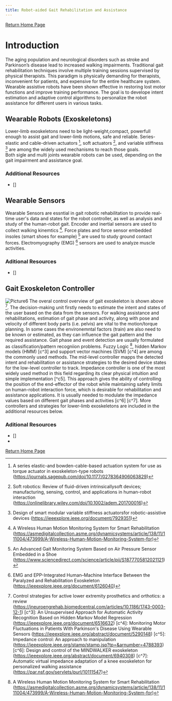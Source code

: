 ```yaml
---
title: Robot-aided Gait Rehabilitation and Assistance 
---
```


[Return Home Page](../index.md)
# Introduction 
The aging population and neurological disorders such as stroke and Parkinson’s disease lead to increased walking impairments. Traditional gait rehabilitation techniques involve multiple training sessions supervised by physical therapists. This paradigm is physically demanding for therapists, inconvenient for patients, and expensive for the entire healthcare system. Wearable assistive robots have been shown effective in restoring lost motor functions and improve training performance. The goal is to develope intent estimation and adaptive control algorithms to personalize the robot assistance for different users in various tasks.


## Wearable Robots (Exoskeletons)
Lower-limb exoskeletons need to be light-weight,compact, powerfull enough to assist gait and lower-limb motions, safe and reliable. Series-elastic and cable-driven actuators [^1], soft actuators [^soft], and variable stiffness [^2] are among the widely used mechanisms to reach those goals.  
Both sigle and multi joints wearable robots can be used, depending on the gait impairment and assistance goal.   

### Additional Resources
* []

## Wearable Sensors 
Wearable Sensors are essntial in gait robotic rehabilitation to provide real-time user's data and states for the robot controller, as well as analysis and study of the human-robot gait. Encoder and inertial sensors are used to collect walking kinemtics [^w1]. Force plates and force sensor embedded insoles (smart shoes for example) [^w2] are used to study ground contact forces. Electromyography (EMG) [^w3] sensors are used to analyze muscle activities. 
### Aditional Resources
* []

## Gait Exoskeleton Controller 
![Picture6](https://user-images.githubusercontent.com/70563722/155220479-393d6fba-8150-412f-a692-3abeb6dcc838.png)
The overal control overview of gait exoskeleton is shown above [^c1]. The decision-making unit firstly needs to estimate the intent and states of the user based on the data from the sensors. For walking assistance and rehabilitations, estimation of gait phase and activity, along with pose and velocity of different body parts (i.e. pelvis) are vital to the motion/torque planning. In some cases the environemntal factors (train) are also need to be known or estimated, as they can influence the gait pattern and the required assistance. Gait phase and event detection are usually formulated as classification/pattern recogniion problems. Fuzzy Logic [^w1], hidden Markov models (HMM) [c^3] and support vector machines (SVM) [c^4] are among the commonly used methods. 
The mid-level controller mapps the detected intent and rehabilitation or assistance strategies to the desired device states for the low-level controller to track. Impedance controller is one of the most widely used method in this field regarding its clear physical intuition and simple implementation [^c5]. This approach gives the ability of controlling the position of the end-effector of the robot while maintaining safety limits on human-robot interaction force, which is desirable for rehabilitation and assistance applications. It is usually needed to modulate the impedance values based on different gait phases and activities [c^6] [c^7]. More controllers and strategies for lower-limb exoskeletons are included in the additional resources below. 
### Aditional Resources
* []
* 
[^w1]: A Wireless Human Motion Monitoring System for Smart Rehabilitation (https://asmedigitalcollection.asme.org/dynamicsystems/article/138/11/111004/473999/A-Wireless-Human-Motion-Monitoring-System-for)
[^w2]: An Advanced Gait Monitoring System Based on Air Pressure Sensor Embedded in a Shoe (https://www.sciencedirect.com/science/article/pii/S1877705812021121)
[^w3]: EMG and EPP-Integrated Human–Machine Interface Between the Paralyzed and Rehabilitation Exoskeleton (https://ieeexplore.ieee.org/document/6126040)
[^1]: A series elastic-and bowden-cable-based actuation system for use as torque actuator in exoskeleton-type robots (https://journals.sagepub.com/doi/10.1177/0278364906063829)
[^2]: Design of smart modular variable stiffness actuatorsfor robotic-assistive devices (https://ieeexplore.ieee.org/document/7929351)
[^soft]: Soft robotics: Review of fluid-driven intrinsicallysoft  devices; manufacturing, sensing, control, and applications in human-robot interaction (https://onlinelibrary.wiley.com/doi/10.1002/adem.201700016)
[^c1]: Control strategies for active lower extremity prosthetics and orthotics: a review (https://jneuroengrehab.biomedcentral.com/articles/10.1186/1743-0003-12-1)
[c^3]: An Unsupervised Approach for Automatic Activity Recognition Based on Hidden Markov Model Regression (https://ieeexplore.ieee.org/document/6516632)
[c^4]: Monitoring Motor Fluctuations in Patients With Parkinson's Disease Using Wearable Sensors (https://ieeexplore.ieee.org/abstract/document/5290148)
[c^5]: Impedance control: An approach to manipulation (https://ieeexplore.ieee.org/stamp/stamp.jsp?tp=&arnumber=4788393)
[c^6]: Design and control of the MINDWALKER exoskeleton (https://ieeexplore.ieee.org/abstract/document/6940308)
[c^7]: Automatic virtual impedance adaptation of a knee exoskeleton for personalized walking assistance (https://par.nsf.gov/servlets/purl/10111547)

[Return Home Page](../index.md)
